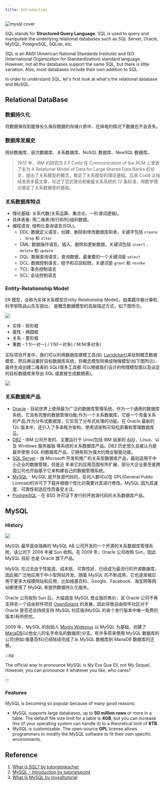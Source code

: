 ```yaml
---
title: Introduction
---
```


<Img src='https://cosmos-x.oss-cn-hangzhou.aliyuncs.com/sql-illustration.png' alt='mysql cover'/>

SQL stands for **Structured Query Language**. SQL is used to query and manipulate the underlying relational databases such as SQL Server, Oracle, MySQL, PostgreSQL, SQLite, etc.

SQL is an ANSI (American National Standards Institute) and ISO (International Organization for Standardization) standard language. However, not all the databases support the same SQL, but there is little variation. Also, most databases include their own addition to SQL.

In order to understand SQL, let's first look at what's the relational database and MySQL.

## Relational DataBase

### 数据持久化

将数据保存到能够⻓久保存数据的存储介质中，在掉电的情况下数据也不会丢失。

### 数据库发展史

网状数据库、层次数据库、关系数据库、NoSQL 数据库、NewSQL 数据库。

> 1970 年，IBM 的研究员 E.F.Codd 在 Communication of the ACM 上发表了名为 A Relational Model of Data for Large Shared Data Banks 的论文，提出了关系模型的概念，奠定了关系模型的理论基础。后来 Codd 又陆续发表多篇文章，论述了范式理论和衡量关系系统的 12 条标准，用数学理论奠定了关系数据库的基础。

### 关系数据库特点

- 理论基础: 关系代数(关系运算、集合论、一阶谓词逻辑)。
- 具体表象: 用二维表(有行和列)组织数据。
- 编程语言: 结构化查询语言(SQL)。
  - DDL: 数据定义语言，创建、删除和修改数据库和表，关键字包括 `create` 、 `drop` 和 `alter`
  - DML: 数据操作语言，插入、删除和更新数据，关键词包括 `insert` 、 `delete` 和 `update`
  - DQL: 数据查询语言，查询数据，最重要的一个关键词是 `select`
  - DCL: 数据控制语言，授予和召回权限，关键词是 `grant` 和 `revoke`
  - TCL: 事务控制语言
  - SCL: 会话控制语言

### Entity-Relationship Model

ER 模型，全称为实体关系模型(Entity-Relationship Model)，由美籍华裔计算机科学家陈品山先生提出， 是概念数据模型的高层描述方式，如下图所示。

<Img w="660" src='https://cosmos-x.oss-cn-hangzhou.aliyuncs.com/Giz8wC.png' />

- 实体 - 矩形框
- 属性 - 椭圆框
- 关系 - 菱形框
- 重数 - 1:1(一对一) / 1:N(一对多) / M:N(多对多)

实际项目开发中，我们可以利用数据库建模工具(如: [Lucidchart](https://www.lucidchart.com/pages/examples/er-diagram-tool))来绘制概念数据模型，然后再设置好目标数据库系统，将概念模型转换成物理模型(如下图所示)，最终生成创建二维表的 SQL(很多工具都 可以根据我们设计的物理模型图以及设定的目标数据库来导出 SQL 或直接生成数据表)。

<Img src='https://cosmos-x.oss-cn-hangzhou.aliyuncs.com/WlpsyW.png' />

### 关系数据库产品

- [Oracle](https://www.oracle.com/index.html) - 目前世界上使用最为广泛的数据库管理系统，作为一个通用的数据库系统，它具有完整的数据管理功能;作为一个关系数据库，它是一个完备关系的产品;作为分布式数据库，它实现了分布式处理的功能。在 Oracle 最新的 12c 版本中，还引入了多承租方架构，使用该架构可轻松部署和管理数据库 云。
- [DB2](https://www.ibm.com/analytics/us/en/db2/) - IBM 公司开发的、主要运行于 Unix(包括 IBM 自家的 [AIX](https://zh.wikipedia.org/wiki/AIX))、Linux、以及 Windows 服务器版 等系统的关系数据库产品。DB2 历史悠久且被认为是最早使用 SQL 的数据库产品，它拥有较为强大的商业智能功能。
- [SQL Server](https://www.microsoft.com/en-us/sql-server/) - 由 Microsoft 开发和推广的关系型数据库产品，最初适用于中小企业的数据管理，但是近 年来它的应用范围有所扩展，部分大企业甚至是跨国公司也开始基于它来构建自己的数据管理系统。
- [MySQL](https://www.mysql.com/) - MySQL 是开放源代码的，任何人都可以在 GPL(General Public License)的许可下下载并根据个性化的需要对其进行修改。MySQL 因为其速度、可靠性和适应性而备受关注。
- [PostgreSQL](https://www.postgresql.org/) - 在 BSD 许可证下发行的开放源代码的关系数据库产品。

## MySQL

### History

<Img w='200' float='right' legend='Monty Widenius' src='https://cosmos-x.oss-cn-hangzhou.aliyuncs.com/p1DDll.jpg' />

MySQL 最早是由瑞典的 MySQL AB 公司开发的一个开源的关系数据库管理系统，该公司于 2008 年被 Sun 收购。在 2009 年，Oracle 公司收购 Sun，因此 MySQL 目前 也是 Oracle 旗下产品。

MySQL 在过去由于性能高、成本低、可靠性好，已经成为最流行的开源数据库，因此被广泛地应用于中小型网站开发。随着 MySQL 的不断成熟，它也逐渐被应用于更多大规模网站和应用，比如维基百科、Google、Facebook、淘宝网等网站都使用了 MySQL 来提供数据持久化服务。

Oracle 公司收购 Sun 后，大幅调涨 MySQL 商业版的售价，且 Oracle 公司不再支持另一个自由软件项目 [OpenSolaris](https://zh.wikipedia.org/wiki/OpenSolaris) 的发展，因此导致自由软件社区对于 Oracle 是否还会持续支持 MySQL 社区版(MySQL 的各个发行版本中唯一免费的版本)有所担忧。

2009 年，MySQL 的创始人 [Monty Widenius](https://en.wikipedia.org/wiki/Michael_Widenius) 以 MySQL 为基础，创建了 [MariaDB](https://zh.wikipedia.org/wiki/MariaDB)(以他女儿的名字命名的数据库)分支。有许多原来使用 MySQL 数据库的公司(例如:维基百科)已经陆续完成了从 MySQL 数据库到 MariaDB 数据库的迁移。

:::tip

The official way to pronounce MySQL is My Ess Que Ell, not My Sequel. However, you can pronounce it whatever you like, who cares?

:::

### Features

MySQL is becoming so popular because of many good reasons:

- MySQL supports large databases, up to **50 million rows** or more in a table. The default file size limit for a table is **4GB**, but you can increase this (if your operating system can handle it) to a theoretical limit of **8TB**.
- MySQL is customizable. The open-source **GPL** license allows programmers to modify the MySQL software to fit their own specific environments.

## Reference

1. [What is SQL? by tutorialsteacher](https://www.tutorialsteacher.com/sql/what-is-sql)
2. [MySQL - Introduction by tutorialspoint](https://www.tutorialspoint.com/mysql/mysql-introduction.htm)
3. [What Is MySQL by mysqltutorial](https://www.mysqltutorial.org/what-is-mysql/)
